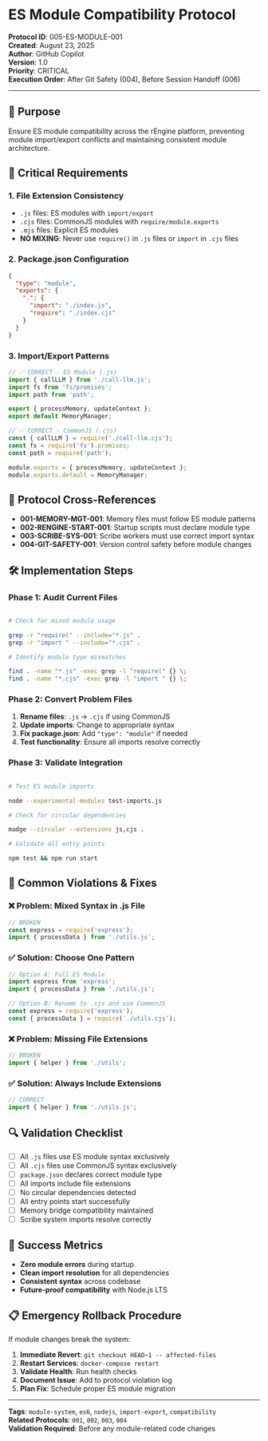 # ES Module Compatibility Protocol

**Protocol ID**: 005-ES-MODULE-001  
**Created**: August 23, 2025  
**Author**: GitHub Copilot  
**Version**: 1.0  
**Priority**: CRITICAL  
**Execution Order**: After Git Safety (004), Before Session Handoff (006)

---

## 🎯 **Purpose**

Ensure ES module compatibility across the rEngine platform, preventing module import/export conflicts and maintaining consistent module architecture.

## 🚨 **Critical Requirements**

### **1. File Extension Consistency**

- `.js` files: ES modules with `import/export`
- `.cjs` files: CommonJS modules with `require/module.exports`
- `.mjs` files: Explicit ES modules
- **NO MIXING**: Never use `require()` in `.js` files or `import` in `.cjs` files

### **2. Package.json Configuration**

```json
{
  "type": "module",
  "exports": {
    ".": {
      "import": "./index.js",
      "require": "./index.cjs"
    }
  }
}
```

### **3. Import/Export Patterns**

```javascript
// ✅ CORRECT - ES Module (.js)
import { callLLM } from './call-llm.js';
import fs from 'fs/promises';
import path from 'path';

export { processMemory, updateContext };
export default MemoryManager;

// ✅ CORRECT - CommonJS (.cjs)
const { callLLM } = require('./call-llm.cjs');
const fs = require('fs').promises;
const path = require('path');

module.exports = { processMemory, updateContext };
module.exports.default = MemoryManager;
```

## 🔗 **Protocol Cross-References**

- **001-MEMORY-MGT-001**: Memory files must follow ES module patterns
- **002-RENGINE-START-001**: Startup scripts must declare module type
- **003-SCRIBE-SYS-001**: Scribe workers must use correct import syntax
- **004-GIT-SAFETY-001**: Version control safety before module changes

## 🛠 **Implementation Steps**

### **Phase 1: Audit Current Files**

```bash

# Check for mixed module usage

grep -r "require(" --include="*.js" .
grep -r "import " --include="*.cjs" .

# Identify module type mismatches

find . -name "*.js" -exec grep -l "require(" {} \;
find . -name "*.cjs" -exec grep -l "import " {} \;
```

### **Phase 2: Convert Problem Files**

1. **Rename files**: `.js` → `.cjs` if using CommonJS
2. **Update imports**: Change to appropriate syntax
3. **Fix package.json**: Add `"type": "module"` if needed
4. **Test functionality**: Ensure all imports resolve correctly

### **Phase 3: Validate Integration**

```bash

# Test ES module imports

node --experimental-modules test-imports.js

# Check for circular dependencies

madge --circular --extensions js,cjs .

# Validate all entry points

npm test && npm run start
```

## 🚫 **Common Violations & Fixes**

### **❌ Problem: Mixed Syntax in .js File**

```javascript
// BROKEN
const express = require('express');
import { processData } from './utils.js';
```

### **✅ Solution: Choose One Pattern**

```javascript
// Option A: Full ES Module
import express from 'express';
import { processData } from './utils.js';

// Option B: Rename to .cjs and use CommonJS
const express = require('express');
const { processData } = require('./utils.cjs');
```

### **❌ Problem: Missing File Extensions**

```javascript
// BROKEN
import { helper } from './utils';
```

### **✅ Solution: Always Include Extensions**

```javascript
// CORRECT
import { helper } from './utils.js';
```

## 🔍 **Validation Checklist**

- [ ] All `.js` files use ES module syntax exclusively
- [ ] All `.cjs` files use CommonJS syntax exclusively
- [ ] `package.json` declares correct module type
- [ ] All imports include file extensions
- [ ] No circular dependencies detected
- [ ] All entry points start successfully
- [ ] Memory bridge compatibility maintained
- [ ] Scribe system imports resolve correctly

## 🎯 **Success Metrics**

- **Zero module errors** during startup
- **Clean import resolution** for all dependencies
- **Consistent syntax** across codebase
- **Future-proof compatibility** with Node.js LTS

## 📋 **Emergency Rollback Procedure**

If module changes break the system:

1. **Immediate Revert**: `git checkout HEAD~1 -- affected-files`
2. **Restart Services**: `docker-compose restart`
3. **Validate Health**: Run health checks
4. **Document Issue**: Add to protocol violation log
5. **Plan Fix**: Schedule proper ES module migration

---

**Tags**: `module-system`, `es6`, `nodejs`, `import-export`, `compatibility`  
**Related Protocols**: `001`, `002`, `003`, `004`  
**Validation Required**: Before any module-related code changes
